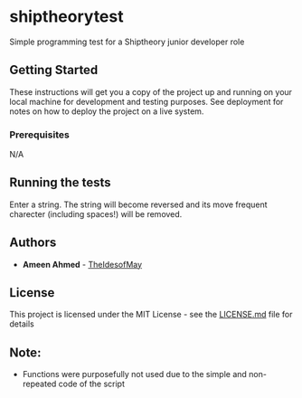 # shiptheorytest

Simple programming test for a Shiptheory junior developer role

## Getting Started

These instructions will get you a copy of the project up and running on your local machine for development and testing purposes. See deployment for notes on how to deploy the project on a live system.

### Prerequisites

N/A


## Running the tests

Enter a string. The string will become reversed and its move frequent charecter (including spaces!) will be removed. 


## Authors

* **Ameen Ahmed** - [TheIdesofMay](https://github.com/TheIdesofMay)


## License

This project is licensed under the MIT License - see the [LICENSE.md](LICENSE.md) file for details

## Note:

- Functions were purposefully not used due to the simple and non-repeated code of the script 
